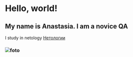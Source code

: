 # Hello, world!
## My name is Anastasia. I am a novice QA
 I study in netology [Нетологии](https://netology.ru)
 ### ![foto](https://drive.google.com/file/d/1q8nONXsoI85FXcvX1AsV8i2BtXA2FrHV/view?usp=share_link)
